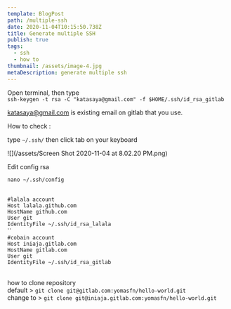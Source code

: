 ```yaml
---
template: BlogPost
path: /multiple-ssh
date: 2020-11-04T10:15:50.738Z
title: Generate multiple SSH
publish: true
tags:
  - ssh
  - how to
thumbnail: /assets/image-4.jpg
metaDescription: generate multiple ssh
---
```

Open terminal, then type\
`ssh-keygen -t rsa -C "katasaya@gmail.com" -f $HOME/.ssh/id_rsa_gitlab`

katasaya@gmail.com is existing email on gitlab that you use.

How to check :

type `~/.ssh/` then click tab on your keyboard

![](/assets/Screen Shot 2020-11-04 at 8.02.20 PM.png)



Edit config rsa

`nano ~/.ssh/config`

\
`#lalala account`\
`Host lalala.github.com`\
`HostName github.com`\
`User git`\
`IdentityFile ~/.ssh/id_rsa_lalala`\
``\
`#cobain account`\
`Host iniaja.gitlab.com`\
`HostName gitlab.com`\
`User git`\
`IdentityFile ~/.ssh/id_rsa_gitlab`

\
how to clone repository\
default > `git clone git@gitlab.com:yomasfn/hello-world.git`\
change to > `git clone git@iniaja.gitlab.com:yomasfn/hello-world.git`
